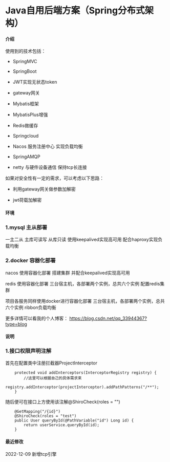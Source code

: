 # Java自用后端方案（Spring分布式架构）

#### 介绍

使用到的技术包括：

- SpringMVC

- SpringBoot

- JWT实现无状态token

- gateway网关

- Mybatis框架

- MybatisPlus增强

- Redis做缓存

- Springcloud

- Nacos 服务注册中心 实现负载均衡

- SpringAMQP

- netty 与硬件设备通信 保持tcp长连接

如果对安全性有一定的需求，可以考虑以下思路：

- 利用gateway网关做参数加解密

- jwt荷载加解密


#### 环境

### 1.mysql 主从部署

一主二从 主库可读写 从库只读
使用keepalived实现高可用
配合haproxy实现负载均衡

### 2.docker 容器化部署

nacos 使用容器化部署
搭建集群 并配合keepalived实现高可用

redis 使用容器化部署
三台宿主机，各部署两个实例，总共六个实例
配置redis集群

项目各服务同样使用docker进行容器化部署
三台宿主机，各部署两个实例，总共六个实例
ribbon负载均衡

更多详情可以看我的个人博客：
https://blog.csdn.net/qq_33944367?type=blog

#### 说明

### 1.接口权限声明注解

首先在配置类中注册拦截器ProjectInterceptor

```
    protected void addInterceptors(InterceptorRegistry registry) {
        //这里可以根据自己的具体需求来
        registry.addInterceptor(projectInterceptor).addPathPatterns("/**");
    }
```
随后便可在接口上方使用该注解@ShiroCheck(roles = "")

```
    @GetMapping("/{id}")
    @ShiroCheck(roles = "test")
    public User queryById(@PathVariable("id") Long id) {
        return userService.queryById(id);
    }
```

#### 最近修改

2022-12-09 新增tcp引擎
